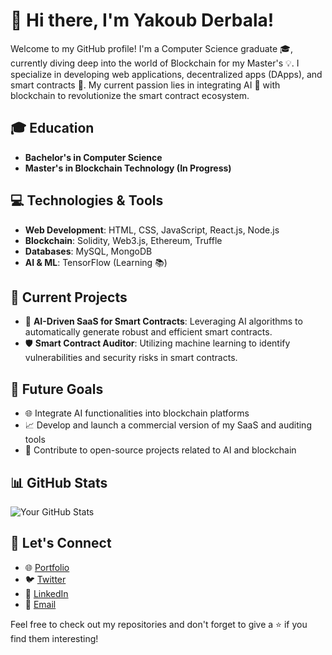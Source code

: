 # 👋 Hi there, I'm Yakoub Derbala!


Welcome to my GitHub profile! I'm a Computer Science graduate 🎓, currently diving deep into the world of Blockchain for my Master's 💡. I specialize in developing web applications, decentralized apps (DApps), and smart contracts 📑. My current passion lies in integrating AI 🤖 with blockchain to revolutionize the smart contract ecosystem.

## 🎓 Education
- **Bachelor's in Computer Science**
- **Master's in Blockchain Technology (In Progress)**

## 💻 Technologies & Tools
- **Web Development**: HTML, CSS, JavaScript, React.js, Node.js
- **Blockchain**: Solidity, Web3.js, Ethereum, Truffle
- **Databases**: MySQL, MongoDB
- **AI & ML**: TensorFlow (Learning 📚)

## 🚀 Current Projects
- 🤖 **AI-Driven SaaS for Smart Contracts**: Leveraging AI algorithms to automatically generate robust and efficient smart contracts.
- 🛡 **Smart Contract Auditor**: Utilizing machine learning to identify vulnerabilities and security risks in smart contracts.

## 🌟 Future Goals
- 🌐 Integrate AI functionalities into blockchain platforms
- 📈 Develop and launch a commercial version of my SaaS and auditing tools
- 🌱 Contribute to open-source projects related to AI and blockchain

## 📊 GitHub Stats
![Your GitHub Stats](your-github-stats-image-link)

## 🤝 Let's Connect
- 🌐 [Portfolio](your-portfolio-link)
- 🐦 [Twitter](https://twitter.com/yakoubeth)
- 💼 [LinkedIn](https://www.linkedin.com/in/yakoub-derbala-594496205/)
- 📧 [Email](mailto:yakoub.derbala@icloud.com)

Feel free to check out my repositories and don't forget to give a ⭐ if you find them interesting!
